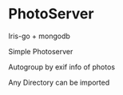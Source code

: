 # PhotoServer

Iris-go + mongodb

Simple Photoserver

Autogroup by exif info of photos

Any Directory can be imported
